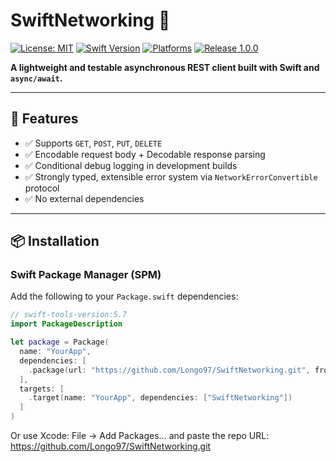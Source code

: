 # SwiftNetworking 🚀

[![License: MIT](https://img.shields.io/badge/License-MIT-blue.svg)](LICENSE)
[![Swift Version](https://img.shields.io/badge/Swift-5.7-blue.svg)](https://swift.org)
[![Platforms](https://img.shields.io/badge/Platforms-iOS%2013%2B%20-brightgreen.svg)]()
[![Release 1.0.0](https://img.shields.io/badge/release-1.0.0-blue.svg)]()

**A lightweight and testable asynchronous REST client built with Swift and `async/await`.**

---

## 🔧 Features

- ✅ Supports `GET`, `POST`, `PUT`, `DELETE`
- ✅ Encodable request body + Decodable response parsing
- ✅ Conditional debug logging in development builds
- ✅ Strongly typed, extensible error system via `NetworkErrorConvertible` protocol
- ✅ No external dependencies

---

## 📦 Installation

### Swift Package Manager (SPM)

Add the following to your `Package.swift` dependencies:

```swift
// swift-tools-version:5.7
import PackageDescription

let package = Package(
  name: "YourApp",
  dependencies: [
    .package(url: "https://github.com/Longo97/SwiftNetworking.git", from: "1.0.0")
  ],
  targets: [
    .target(name: "YourApp", dependencies: ["SwiftNetworking"])
  ]
)
```

Or use Xcode:
File → Add Packages…
 and paste the repo URL: https://github.com/Longo97/SwiftNetworking.git
